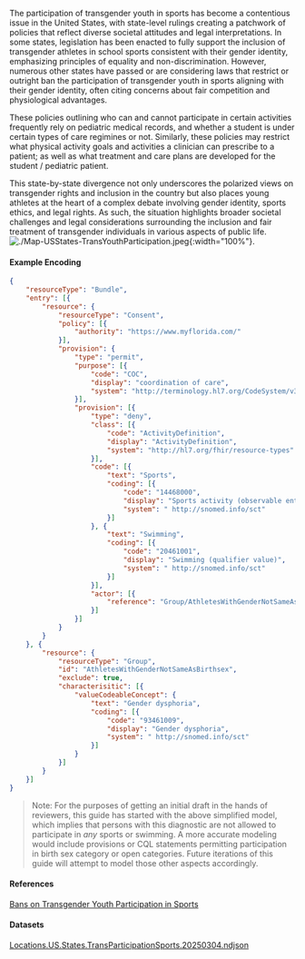
The participation of transgender youth in sports has become a contentious issue in the United States, with state-level rulings creating a patchwork of policies that reflect diverse societal attitudes and legal interpretations. In some states, legislation has been enacted to fully support the inclusion of transgender athletes in school sports consistent with their gender identity, emphasizing principles of equality and non-discrimination. However, numerous other states have passed or are considering laws that restrict or outright ban the participation of transgender youth in sports aligning with their gender identity, often citing concerns about fair competition and physiological advantages. 

These policies outlining who can and cannot participate in certain activities frequently rely on pediatric medical records, and whether a student is under certain types of care regimines or not.  Similarly, these policies may restrict what physical activity goals and activities a clinician can prescribe to a patient; as well as what treatment and care plans are developed for the student / pediatric patient.

This state-by-state divergence not only underscores the polarized views on transgender rights and inclusion in the country but also places young athletes at the heart of a complex debate involving gender identity, sports ethics, and legal rights. As such, the situation highlights broader societal challenges and legal considerations surrounding the inclusion and fair treatment of transgender individuals in various aspects of public life.
![./Map-USStates-TransYouthParticipation.jpeg](./Map-USStates-TransYouthParticipation.jpg){:width="100%"}.


#### Example Encoding  

```json
{
    "resourceType": "Bundle",
    "entry": [{
        "resource": { 
            "resourceType": "Consent",
            "policy": [{
                "authority": "https://www.myflorida.com/"
            }],
            "provision": {
                "type": "permit",
                "purpose": [{
                    "code": "COC",
                    "display": "coordination of care",
                    "system": "http://terminology.hl7.org/CodeSystem/v3-ActReason"
                }],
                "provision": [{
                    "type": "deny",
                    "class": [{
                        "code": "ActivityDefinition",
                        "display": "ActivityDefinition",
                        "system": "http://hl7.org/fhir/resource-types"
                    }],
                    "code": [{
                        "text": "Sports",
                        "coding": [{
                            "code": "14468000",
                            "display": "Sports activity (observable entity)",
                            "system": " http://snomed.info/sct"
                        }]
                    }, {
                        "text": "Swimming",
                        "coding": [{
                            "code": "20461001",
                            "display": "Swimming (qualifier value)",
                            "system": " http://snomed.info/sct"
                        }]
                    }],
                    "actor": [{
                        "reference": "Group/AthletesWithGenderNotSameAsBirthsex"
                    }]
                }]
            }
        }
    }, {
        "resource": {
            "resourceType": "Group",
            "id": "AthletesWithGenderNotSameAsBirthsex",
            "exclude": true,
            "characterisitic": [{
                "valueCodeableConcept": {
                    "text": "Gender dysphoria",
                    "coding": [{
                        "code": "93461009",
                        "display": "Gender dysphoria",
                        "system": " http://snomed.info/sct"
                    }]
                }	
            }]
        }
    }]
}
```

> Note:  For the purposes of getting an initial draft in the hands of reviewers, this guide has started with the above simplified model, which implies that persons with this diagnostic are not allowed to participate in _any_ sports or swimming.  A more accurate modeling would include provisions or CQL statements permitting participation in birth sex category or open categories.    Future iterations of this guide will attempt to model those other aspects accordingly.  


#### References  
[Bans on Transgender Youth Participation in Sports](https://www.lgbtmap.org/equality-maps/sports_participation_bans)  


#### Datasets
[Locations.US.States.TransParticipationSports.20250304.ndjson](Locations.US.States.TransParticipationSports.20250304.ndjson)  






